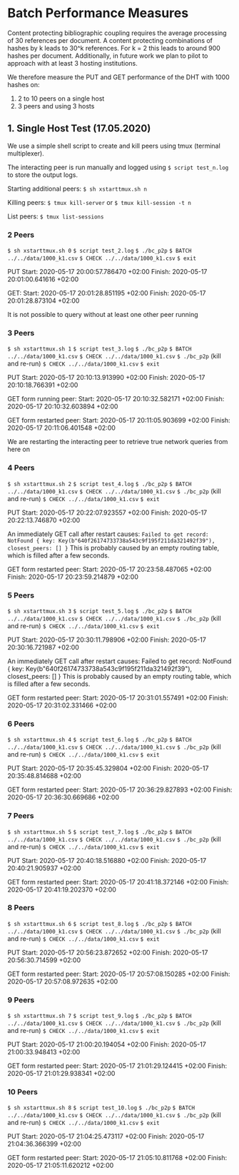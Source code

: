# Batch Performance Measures

Content protecting bibliographic coupling requires the average processing of 30 references per document. 
A content protecting combinations of hashes by k leads to 30^k references.
For k = 2 this leads to around 900 hashes per document.
Additionally, in future work we plan to pilot to approach with at least 3 hosting institutions. 

We therefore measure the PUT and GET performance of the DHT with 1000 hashes on: 
1. 2 to 10 peers on a single host  
2. 3 peers and using 3 hosts

## 1. Single Host Test (17.05.2020)
We use a simple shell script to create and kill peers using tmux (terminal multiplexer). 

The interacting peer is run manually and logged using 
`$ script test_n.log`
to store the output logs.

Starting additional peers:
`$ sh xstarttmux.sh n`

Killing peers:
`$ tmux kill-server`
or 
`$ tmux kill-session -t n`

List peers:
`$ tmux list-sessions`

### 2 Peers
`$ sh xstarttmux.sh 0`
`$ script test_2.log`
`$ ./bc_p2p`
`$ BATCH ../../data/1000_k1.csv`
`$ CHECK ../../data/1000_k1.csv`
`$ exit `

PUT
Start:  2020-05-17 20:00:57.786470 +02:00
Finish: 2020-05-17 20:01:00.641616 +02:00

GET: 
Start:  2020-05-17 20:01:28.851195 +02:00
Finish: 2020-05-17 20:01:28.873104 +02:00

It is not possible to query without at least one other peer running

### 3 Peers
`$ sh xstarttmux.sh 1`
`$ script test_3.log`
`$ ./bc_p2p`
`$ BATCH ../../data/1000_k1.csv`
`$ CHECK ../../data/1000_k1.csv`
`$ ./bc_p2p` (kill and re-run)
`$ CHECK ../../data/1000_k1.csv`
`$ exit `

PUT
Start:  2020-05-17 20:10:13.913990 +02:00
Finish: 2020-05-17 20:10:18.766391 +02:00

GET form running peer: 
Start:  2020-05-17 20:10:32.582171 +02:00
Finish: 2020-05-17 20:10:32.603894 +02:00

GET form restarted peer: 
Start:  2020-05-17 20:11:05.903699 +02:00
Finish: 2020-05-17 20:11:06.401548 +02:00

We are restarting the interacting peer to retrieve true network queries from here on

### 4 Peers
`$ sh xstarttmux.sh 2`
`$ script test_4.log`
`$ ./bc_p2p`
`$ BATCH ../../data/1000_k1.csv`
`$ CHECK ../../data/1000_k1.csv`
`$ ./bc_p2p` (kill and re-run)
`$ CHECK ../../data/1000_k1.csv`
`$ exit `

PUT
Start:  2020-05-17 20:22:07.923557 +02:00
Finish: 2020-05-17 20:22:13.746870 +02:00

An immediately GET call after restart causes:
`Failed to get record: NotFound { key: Key(b"640f26174733738a543c9f195f211da321492f39"), closest_peers: [] }`
This is probably caused by an empty routing table, which is filled after a few seconds.

GET form restarted peer: 
Start:  2020-05-17 20:23:58.487065 +02:00
Finish: 2020-05-17 20:23:59.214879 +02:00

### 5 Peers
`$ sh xstarttmux.sh 3`
`$ script test_5.log`
`$ ./bc_p2p`
`$ BATCH ../../data/1000_k1.csv`
`$ CHECK ../../data/1000_k1.csv`
`$ ./bc_p2p` (kill and re-run)
`$ CHECK ../../data/1000_k1.csv`
`$ exit `

PUT
Start:  2020-05-17 20:30:11.798906 +02:00
Finish: 2020-05-17 20:30:16.721987 +02:00

An immediately GET call after restart causes:
Failed to get record: NotFound { key: Key(b"640f26174733738a543c9f195f211da321492f39"), closest_peers: [] }
This is probably caused by an empty routing table, which is filled after a few seconds.

GET form restarted peer: 
Start:  2020-05-17 20:31:01.557491 +02:00
Finish: 2020-05-17 20:31:02.331466 +02:00

### 6 Peers
`$ sh xstarttmux.sh 4`
`$ script test_6.log`
`$ ./bc_p2p`
`$ BATCH ../../data/1000_k1.csv`
`$ CHECK ../../data/1000_k1.csv`
`$ ./bc_p2p` (kill and re-run)
`$ CHECK ../../data/1000_k1.csv`
`$ exit `

PUT
Start:  2020-05-17 20:35:45.329804 +02:00
Finish: 2020-05-17 20:35:48.814688 +02:00

GET form restarted peer: 
Start:  2020-05-17 20:36:29.827893 +02:00
Finish: 2020-05-17 20:36:30.669686 +02:00

### 7 Peers
`$ sh xstarttmux.sh 5`
`$ script test_7.log`
`$ ./bc_p2p`
`$ BATCH ../../data/1000_k1.csv`
`$ CHECK ../../data/1000_k1.csv`
`$ ./bc_p2p` (kill and re-run)
`$ CHECK ../../data/1000_k1.csv`
`$ exit `

PUT
Start:  2020-05-17 20:40:18.516880 +02:00
Finish: 2020-05-17 20:40:21.905937 +02:00

GET form restarted peer: 
Start:  2020-05-17 20:41:18.372146 +02:00
Finish: 2020-05-17 20:41:19.202370 +02:00

### 8 Peers
`$ sh xstarttmux.sh 6`
`$ script test_8.log`
`$ ./bc_p2p`
`$ BATCH ../../data/1000_k1.csv`
`$ CHECK ../../data/1000_k1.csv`
`$ ./bc_p2p` (kill and re-run)
`$ CHECK ../../data/1000_k1.csv`
`$ exit `

PUT
Start:  2020-05-17 20:56:23.872652 +02:00
Finish: 2020-05-17 20:56:30.714599 +02:00

GET form restarted peer: 
Start:  2020-05-17 20:57:08.150285 +02:00
Finish: 2020-05-17 20:57:08.972635 +02:00

### 9 Peers
`$ sh xstarttmux.sh 7`
`$ script test_9.log`
`$ ./bc_p2p`
`$ BATCH ../../data/1000_k1.csv`
`$ CHECK ../../data/1000_k1.csv`
`$ ./bc_p2p` (kill and re-run)
`$ CHECK ../../data/1000_k1.csv`
`$ exit `

PUT
Start:  2020-05-17 21:00:20.194054 +02:00
Finish: 2020-05-17 21:00:33.948413 +02:00

GET form restarted peer: 
Start:  2020-05-17 21:01:29.124415 +02:00
Finish: 2020-05-17 21:01:29.938341 +02:00

### 10 Peers
`$ sh xstarttmux.sh 8`
`$ script test_10.log`
`$ ./bc_p2p`
`$ BATCH ../../data/1000_k1.csv`
`$ CHECK ../../data/1000_k1.csv`
`$ ./bc_p2p` (kill and re-run)
`$ CHECK ../../data/1000_k1.csv`
`$ exit `

PUT
Start:  2020-05-17 21:04:25.473117 +02:00
Finish: 2020-05-17 21:04:36.366399 +02:00

GET form restarted peer: 
Start:  2020-05-17 21:05:10.811768 +02:00
Finish: 2020-05-17 21:05:11.620212 +02:00